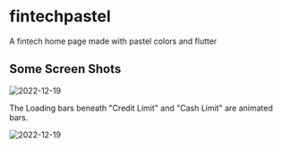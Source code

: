 # fintechpastel

A fintech home page made with pastel colors and flutter

## Some Screen Shots

![2022-12-19](https://user-images.githubusercontent.com/75297171/208490822-e38e970a-7c59-4852-b45b-bc5d9a8dd4a6.png)

The Loading bars beneath "Credit Limit" and "Cash Limit" are animated bars.

![2022-12-19](https://user-images.githubusercontent.com/75297171/208491400-d0a38a65-07f6-42e5-a325-dffc1339b36f.png)
